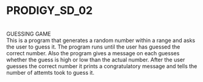 # PRODIGY_SD_02
<br>
GUESSING GAME
<br>
This is a program that generates a random number within a range and asks the user to guess it. The program runs until the user has guessed the correct number. Also the program gives a message on each guesses whether the guess is high or low than the actual number. After the user guesses the correct number it prints a congratulatory message and tells the number of attemts took to guess it.
